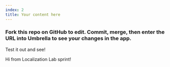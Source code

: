 ```yaml
---
index: 2
title: Your content here
---
```


### Fork this repo on GitHub to edit. Commit, merge, then enter the URL into Umbrella to see your changes in the app.  

Test it out and see! 

Hi from Localization Lab sprint! 
